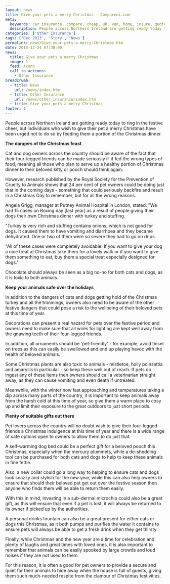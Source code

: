 ```yaml
---
layout: news
title: Give your pets a merry Christmas - Compareni.com
meta:
  keywords: car insurance, compare, cheap, uk, van, home, insure, quotes, online, comparison, bike, loans, life
  description: People across Northern Ireland are getting ready today to ring in the festive cheer, but individuals who wish to give their pet a merry Christmas have been urged not to do so by feeding them a portion of the Christmas dinner
categories: ['Other Insurance']
tags: ['Dec 2013', 'Story', 'News']
permalink: news/Give-your-pets-a-merry-Christmas.htm
date: 2013-12-24 07:30:00
news:
  title: Give your pets a merry Christmas
  image: 1
  feed: Axonn
  call_to_actions:
    - Other Insurance
breadcrumb:
  - title: News
    url: /news/index.htm
  - title: Other Insurance
    url: /news/other_insurance/index.htm
  - title: Give your pets a merry Christmas
footer: 1
---
```


People across Northern Ireland are getting ready today to ring in the festive cheer, but individuals who wish to give their pet a merry Christmas have been urged not to do so by feeding them a portion of the Christmas dinner.

<strong>The dangers of the Christmas feast</strong>

Cat and dog owners across the country should be aware of the fact that their four-legged friends can be made seriously ill if fed the wrong types of food, meaning all those who plan to serve up a healthy portion of Christmas dinner to their beloved kitty or pooch should think again.

However, research published by the Royal Society for the Prevention of Cruelty to Animals shows that 24 per cent of pet owners could be doing just that in the coming days - something that could seriously backfire and result in a Christmas Day to remember, but for all the wrong reasons.

Angela Grigg, manager at Putney Animal Hospital in London, stated: &quot;We had 15 cases on Boxing day [last year] as a result of people giving their dogs their own Christmas dinner with turkey and stuffing.

&quot;Turkey is very rich and stuffing contains onions, which is not good for dogs. It caused them to have vomiting and diarrhoea and they became dehydrated. One or two of them were so severe they had to go on drips.

&quot;All of these cases were completely avoidable. If you want to give your dog a nice treat at Christmas take them for a lovely walk or if you want to give them something to eat, buy them a special treat especially designed for dogs.&quot;

Chocolate should always be seen as a big no-no for both cats and dogs, as it is toxic to both animals.

<strong>Keep your animals safe over the holidays</strong>

In addition to the dangers of cats and dogs getting hold of the Christmas turkey and all the trimmings, owners also need to be aware of the other festive dangers that could pose a risk to the wellbeing of their beloved pets at this time of year.

Decorations can present a real hazard for pets over the festive period and owners need to make sure that all wires for lighting are kept well away from the gnawing teeth of their four-legged friends.

In addition, all ornaments should be &#39;pet-friendly&#39; - for example, avoid tinsel on trees as this can easily be swallowed and end up playing havoc with the health of beloved animals.

Some Christmas plants are also toxic to animals - mistletoe, holly poinsettia and amaryllis in particular - so keep these well out of reach. If pets do ingest any of these items then owners should call a veterinarian straight away, as they can cause vomiting and even death if untreated.

Meanwhile, with the winter now fast approaching and temperatures taking a dip across many parts of the country, it is important to keep animals away from the harsh cold at this time of year, so give them a warm place to cosy up and limit their exposure to the great outdoors to just short periods.

<strong>Plenty of suitable gifts out there</strong>

Pet lovers across the country will no doubt wish to give their four-legged friends a Christmas indulgence at this time of year and there is a wide range of safe options open to owners to allow them to do just that.

A self-warming dog bed could be a perfect gift for a beloved pooch this Christmas, especially when the mercury plummets, while a de-shedding tool can be purchased for both cats and dogs to help to keep these animals in fine fettle.

Also, a new collar could go a long way to helping to ensure cats and dogs look snazzy and stylish for the new year, while this can also help owners to ensure that should their beloved pet get out over the festive season then anyone who finds them will be able to return them easily.

With this in mind, investing in a sub-dermal microchip could also be a great gift, as this will ensure that even if a pet is lost, it will always be returned to its owner if picked up by the authorities.

A personal drinks fountain can also be a great present for either cats or dogs this Christmas, as it both pumps and purifies the water it contains to ensure pets will always be able to get a fresh drink when they get thirsty.

Finally, while Christmas and the new year are a time for celebration and plenty of laughs and great times with loved ones, it is also important to remember that animals can be easily spooked by large crowds and loud noises if they are not used to them.

For this reason, it is often a good for pet owners to provide a secure and quiet for their animals to hide away when the house is full of guests, giving them such much-needed respite from the clamour of Christmas festivities.
